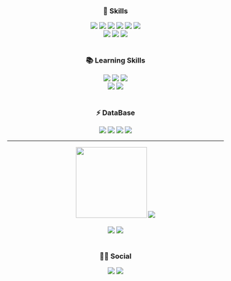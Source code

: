 <div align=center> 
	<h3> 🚀 Skills </h3>
</div>
<div align=center>
	<img src="https://img.shields.io/badge/JavaScript-F7DF1E?style=for-the-badge&logo=JavaScript&logoColor=white" />
	<img src="https://img.shields.io/badge/Node%20js-339933?style=for-the-badge&logo=nodedotjs&logoColor=white" />
	<img src="https://img.shields.io/badge/Express-000000?style=for-the-badge&amp;logo=Express&amp;logoColor=white" />
	<img src="https://img.shields.io/badge/Python-3776AB?style=for-the-badge&logo=Python&logoColor=white" />
	<img src="https://img.shields.io/badge/fastapi-109989?style=for-the-badge&logo=FASTAPI&logoColor=white" />
	<img src="https://img.shields.io/badge/django-092E20?style=for-the-badge&logo=django&logoColor=white" />
	<br>
	<img src="https://img.shields.io/badge/Amazon AWS-232F3E?style=for-the-badge&logo=amazonwebservices&logoColor=white" />
	<img src="https://img.shields.io/badge/Amazon EC2-FF9900?style=for-the-badge&logo=amazonec2&logoColor=white" />
	<img src="https://img.shields.io/badge/Elasticsearch-005571?style=for-the-badge&amp;logo=Elasticsearch&amp;logoColor=white" />
</div>
<br>

<div align=center>
	<h3> 📚 Learning Skills </h3>
</div>
<div align=center>
	<img src="https://img.shields.io/badge/TypeScript-007ACC?style=for-the-badge&logo=typescript&logoColor=white" />
	<img src="https://img.shields.io/badge/nestjs-E0234E?style=for-the-badge&logo=nestjs&logoColor=white" />
	<img src="https://img.shields.io/badge/Next-black?style=for-the-badge&logo=next.js&logoColor=white" />
	<br>
	<img src="https://img.shields.io/badge/Spring-6DB33F?style=for-the-badge&logo=Spring&logoColor=white" />
  	<img src="https://img.shields.io/badge/SpringBoot-6DB33F?style=for-the-badge&logo=Spring&logoColor=white" />
</div>
<br>

<div align=center>
	<h3> ⚡ DataBase </h3>
</div>
<div align=center>
	<img src="https://img.shields.io/badge/MongoDB-47A248?style=for-the-badge&logo=MongoDB&logoColor=white" />
	<img src="https://img.shields.io/badge/PostgreSQL-316192?style=for-the-badge&logo=postgresql&logoColor=white" />
	<img src="https://img.shields.io/badge/Sqlite-003B57?style=for-the-badge&logo=sqlite&logoColor=white" />
	<img src="https://img.shields.io/badge/MySQL-4479A1?style=for-the-badge&logo=MySQL&logoColor=white"/>
</div>
<hr>
<div align=center justify-content=space-between>
	<img src="https://github-readme-stats.vercel.app/api?username=ryongseong&hide_title=false&hide_rank=true&show_icons=true&include_all_commits=true&count_private=true&disable_animations=false&theme=dark&locale=en&hide_border=false" height="165"/>
	<img src="https://github-readme-stats.vercel.app/api/top-langs/?username=ryongseong&layout=compact&theme=dark" />
</div>
<br>
<div align=center>
	<a href="https://solved.ac/xmssnsk"><img src="http://mazassumnida.wtf/api/v2/generate_badge?boj=xmssnsk&theme=dark"/></a>
	<a href="https://solved.ac/xmssnsk"><img src="http://mazandi.herokuapp.com/api?handle=xmssnsk&theme=dark"/></a>
</div>
<br>
<div align="center">
	<h3> 👨‍💻 Social </h3>
	<div align="center">
		<a href="https://www.instagram.com/ryong._.seong/"><img src="https://img.shields.io/badge/Instagram-FF0069?style=for-the-badge&logo=instagram&logoColor=white" /></a>
	 	<a href="https://nebulous-visor-f4e.notion.site/Portfolio-6084da86f40248f2bfaf2cea0911b065"><img src="https://img.shields.io/badge/Notion-000000?style=for-the-badge&logo=notion&logoColor=white" /></a>
	</div>
</div>
